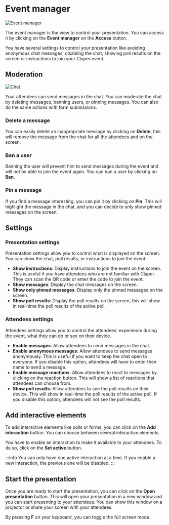 # Event manager

![Event manager](/feature2.png)

The event manager is the view to control your presentation. You can access it by clicking on the **Event manager** on the **Access** button.

You have several settings to control your presentation like avoiding anonymous chat messages, disabling the chat, showing poll results on the screen or instructions to join your Claper event.

## Moderation

![Chat](/usage/manager/chat.png)

Your attendees can send messages in the chat. You can moderate the chat by deleting messages, banning users, or pinning messages. You can also do the same actions with form submissions.

### Delete a message

You can easily delete an inappropriate message by clicking on **Delete**, this will remove the message from the chat for all the attendees and on the screen.

### Ban a user

Banning the user will prevent him to send messages during the event and will not be able to join the event again. You can ban a user by clicking on **Ban**.

### Pin a message

If you find a message interesting, you can pin it by clicking on **Pin**. This will highlight the message in the chat, and you can decide to only show pinned messages on the screen.

## Settings

### Presentation settings

Presentation settings allow you to control what is displayed on the screen. You can show the chat, poll results, or instructions to join the event.

- **Show instructions**: Display instructions to join the event on the screen. This is useful if you have attendees who are not familiar with Claper. They can scan the QR code or enter the code to join the event.
- **Show messages**: Display the chat messages on the screen.
- **Show only pinned messages**: Display only the pinned messages on the screen.
- **Show poll results**: Display the poll results on the screen, this will show in real-time the poll results of the active poll.

### Attendees settings

Attendees settings allow you to control the attendees' experience during the event, what they can do or see on their device.

- **Enable messages**: Allow attendees to send messages in the chat.
- **Enable anonymous messages**: Allow attendees to send messages anonymously. This is useful if you want to keep the chat open to everyone. If you disable this option, attendees will have to enter their name to send a message.
- **Enable message reactions**: Allow attendees to react to messages by clicking on the reaction button. This will show a list of reactions that attendees can choose from.
- **Show poll results**: Allow attendees to see the poll results on their device. This will show in real-time the poll results of the active poll. If you disable this option, attendees will not see the poll results.

## Add interactive elements

To add interactive elements like polls or forms, you can click on the **Add interaction** button. You can choose between several interactive elements.

You have to enable an interaction to make it available to your attendees. To do so, click on the **Set active** button.

:::info
You can only have one active interaction at a time. If you enable a new interaction, the previous one will be disabled.
:::

## Start the presentation

Once you are ready to start the presentation, you can click on the **Open presentation** button. This will open your presentation in a new window and you can start presenting to your attendees. You can show this window on a projector or share your screen with your attendees.

By pressing **F** on your keyboard, you can toggle the full screen mode.
